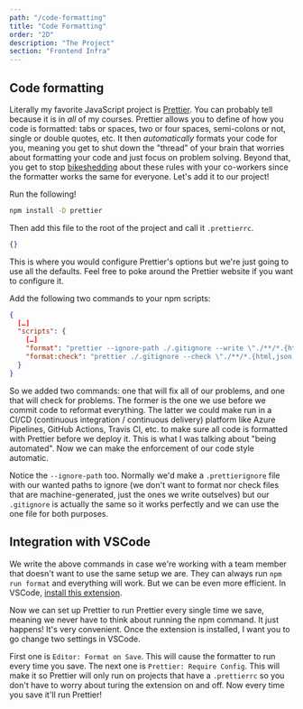 ```yaml
---
path: "/code-formatting"
title: "Code Formatting"
order: "2D"
description: "The Project"
section: "Frontend Infra"
---
```


## Code formatting

Literally my favorite JavaScript project is [Prettier][prettier]. You can probably tell because it is in _all_ of my courses. Prettier allows you to define of how you code is formatted: tabs or spaces, two or four spaces, semi-colons or not, single or double quotes, etc. It then _automatically_ formats your code for you, meaning you get to shut down the "thread" of your brain that worries about formatting your code and just focus on problem solving. Beyond that, you get to stop [bikeshedding][bs] about these rules with your co-workers since the formatter works the same for everyone. Let's add it to our project!

Run the following!

```bash
npm install -D prettier
```

Then add this file to the root of the project and call it `.prettierrc`.

```json
{}
```

This is where you would configure Prettier's options but we're just going to use all the defaults. Feel free to poke around the Prettier website if you want to configure it.

Add the following two commands to your npm scripts:

```json
{
  […]
  "scripts": {
    […]
    "format": "prettier --ignore-path ./.gitignore --write \"./**/*.{html,json,js,ts,css}\"",
    "format:check": "prettier ./.gitignore --check \"./**/*.{html,json,js,ts,css}\""
  }
}
```

So we added two commands: one that will fix all of our problems, and one that will check for problems. The former is the one we use before we commit code to reformat everything. The latter we could make run in a CI/CD (continuous integration / continuous delivery) platform like Azure Pipelines, GitHub Actions, Travis CI, etc. to make sure all code is formatted with Prettier before we deploy it. This is what I was talking about "being automated". Now we can make the enforcement of our code style automatic.

Notice the `--ignore-path` too. Normally we'd make a `.prettierignore` file with our wanted paths to ignore (we don't want to format nor check files that are machine-generated, just the ones we write outselves) but our `.gitignore` is actually the same so it works perfectly and we can use the one file for both purposes.

## Integration with VSCode

We write the above commands in case we're working with a team member that doesn't want to use the same setup we are. They can always run `npm run format` and everything will work. But we can be even more efficient. In VSCode, [install this extension][vscode-prettier].

Now we can set up Prettier to run Prettier every single time we save, meaning we never have to think about running the npm command. It just happens! It's very convenient. Once the extension is installed, I want you to go change two settings in VSCode.

First one is `Editor: Format on Save`. This will cause the formatter to run every time you save. The next one is `Prettier: Require Config`. This will make it so Prettier will only run on projects that have a `.prettierrc` so you don't have to worry about turing the extension on and off. Now every time you save it'll run Prettier!

[prettier]: https://prettier.io/
[bs]: https://en.wiktionary.org/wiki/bikeshedding
[vscode-prettier]: https://marketplace.visualstudio.com/items?itemName=esbenp.prettier-vscode
